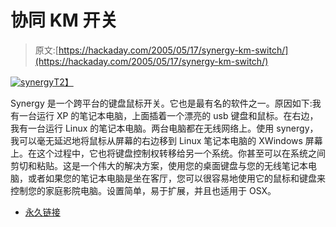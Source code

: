 # 协同 KM 开关

> 原文:[https://hackaday.com/2005/05/17/synergy-km-switch/](https://hackaday.com/2005/05/17/synergy-km-switch/)

[![synergy](img/f1161fc0df2e8977997148bcbe5d0f4c.png)T2】](http://www.scottkim.com/inversions/)

Synergy 是一个跨平台的键盘鼠标开关。它也是最有名的软件之一。原因如下:我有一台运行 XP 的笔记本电脑，上面插着一个漂亮的 usb 键盘和鼠标。在右边，我有一台运行 Linux 的笔记本电脑。两台电脑都在无线网络上。使用 synergy，我可以毫无延迟地将鼠标从屏幕的右边移到 Linux 笔记本电脑的 XWindows 屏幕上。在这个过程中，它也将键盘控制权转移给另一个系统。你甚至可以在系统之间剪切和粘贴。这是一个伟大的解决方案，使用您的桌面键盘与您的无线笔记本电脑，或者如果您的笔记本电脑是坐在客厅，您可以很容易地使用它的鼠标和键盘来控制您的家庭影院电脑。设置简单，易于扩展，并且也适用于 OSX。

*   [永久链接](http://synergy2.sourceforge.net/index.html)